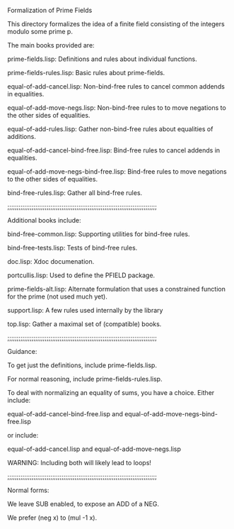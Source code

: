 Formalization of Prime Fields

This directory formalizes the idea of a finite field consisting of the
integers modulo some prime p.

The main books provided are:

prime-fields.lisp: Definitions and rules about individual functions.

prime-fields-rules.lisp: Basic rules about prime-fields.

equal-of-add-cancel.lisp: Non-bind-free rules to cancel common addends
  in equalities.

equal-of-add-move-negs.lisp: Non-bind-free rules to to move
  negations to the other sides of equalities.

equal-of-add-rules.lisp: Gather non-bind-free rules about equalities
  of additions.

equal-of-add-cancel-bind-free.lisp: Bind-free rules to cancel addends
  in equalities.

equal-of-add-move-negs-bind-free.lisp: Bind-free rules to move
  negations to the other sides of equalities.

bind-free-rules.lisp: Gather all bind-free rules.

;;;;;;;;;;;;;;;;;;;;;;;;;;;;;;;;;;;;;;;;;;;;;;;;;;;;;;;;;;;;;;;;;;;;;;;;;;;;;;;;

Additional books include:

bind-free-common.lisp: Supporting utilities for bind-free rules.

bind-free-tests.lisp: Tests of bind-free rules.

doc.lisp: Xdoc documenation.

portcullis.lisp: Used to define the PFIELD package.

prime-fields-alt.lisp: Alternate formulation that uses a constrained
  function for the prime (not used much yet).

support.lisp: A few rules used internally by the library

top.lisp: Gather a maximal set of (compatible) books.

;;;;;;;;;;;;;;;;;;;;;;;;;;;;;;;;;;;;;;;;;;;;;;;;;;;;;;;;;;;;;;;;;;;;;;;;;;;;;;;;

Guidance:

To get just the definitions, include prime-fields.lisp.

For normal reasoning, include prime-fields-rules.lisp.

To deal with normalizing an equality of sums, you have a choice.  Either include:

  equal-of-add-cancel-bind-free.lisp
  and
  equal-of-add-move-negs-bind-free.lisp

or include:

  equal-of-add-cancel.lisp
  and
  equal-of-add-move-negs.lisp

WARNING: Including both will likely lead to loops!

;;;;;;;;;;;;;;;;;;;;;;;;;;;;;;;;;;;;;;;;;;;;;;;;;;;;;;;;;;;;;;;;;;;;;;;;;;;;;;;;

Normal forms:

We leave SUB enabled, to expose an ADD of a NEG.

We prefer (neg x) to (mul -1 x).
